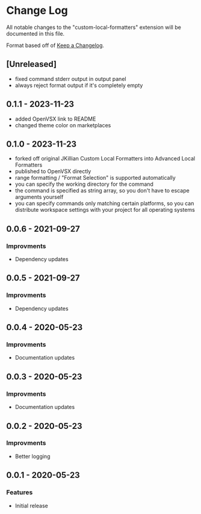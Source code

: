# Change Log

All notable changes to the "custom-local-formatters" extension will be documented in this file.

Format based off of [Keep a Changelog](http://keepachangelog.com/).

## [Unreleased]

- fixed command stderr output in output panel
- always reject format output if it's completely empty

## 0.1.1 - 2023-11-23

- added OpenVSX link to README
- changed theme color on marketplaces

## 0.1.0 - 2023-11-23

- forked off original JKillian Custom Local Formatters into Advanced Local Formatters
- published to OpenVSX directly
- range formatting / "Format Selection" is supported automatically
- you can specify the working directory for the command
- the command is specified as string array, so you don't have to escape arguments yourself
- you can specify commands only matching certain platforms, so you can distribute workspace settings with your project for all operating systems

## 0.0.6 - 2021-09-27

### Improvments
- Dependency updates

## 0.0.5 - 2021-09-27

### Improvments
- Dependency updates

## 0.0.4 - 2020-05-23

### Improvments
- Documentation updates

## 0.0.3 - 2020-05-23

### Improvments
- Documentation updates

## 0.0.2 - 2020-05-23

### Improvments
- Better logging

## 0.0.1 - 2020-05-23

### Features
- Initial release